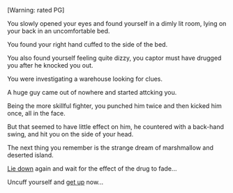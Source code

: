 [Warning: rated PG]

You slowly opened your eyes and found yourself in a dimly lit room, lying on your back in an uncomfortable bed.

You found your right hand cuffed to the side of the bed.

You also found yourself feeling quite dizzy, you captor must have drugged you after he knocked you out.


You were investigating a warehouse looking for clues.

A huge guy came out of nowhere and started attcking you.

Being the more skillful fighter, you punched him twice and then kicked him once, all in the face.

But that seemed to have little effect on him, he countered with a back-hand swing, and hit you on the side of your head.

The next thing you remember is the strange dream of marshmallow and deserted island.


[Lie down](wait/wait.md) again and wait for the effect of the drug to fade...

Uncuff yourself and [get up](getup/getup.md) now...

